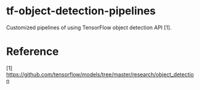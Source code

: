 # tf-object-detection-pipelines
Customized pipelines of using TensorFlow object detection API [1].

# Reference
[1] https://github.com/tensorflow/models/tree/master/research/object_detection
